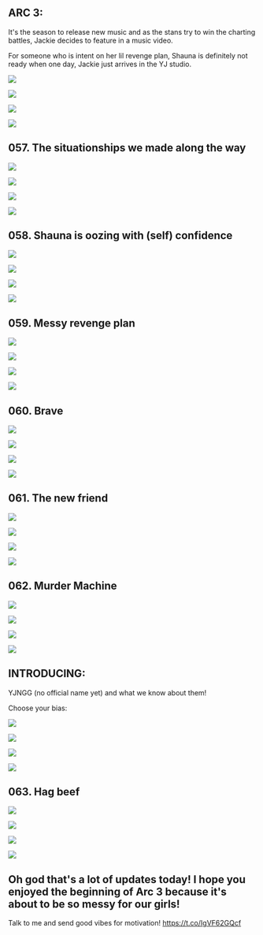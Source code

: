 ## ARC 3: 

It's the season to release new music and as the stans try to win the charting battles, Jackie  decides to feature in a music video.

For someone who is intent on her lil revenge plan, Shauna is definitely not ready when one day,  Jackie  just arrives in the YJ  studio. 

![](https://pbs.twimg.com/media/F-botlVbEAA3llR.jpg) 

![](https://pbs.twimg.com/media/F-botvBbQAA08gM.jpg) 

![](https://pbs.twimg.com/media/F-bot5AbwAA5ow6.jpg) 

![](https://pbs.twimg.com/media/F-bouFzbkAAbxJj.jpg)


## 057. The situationships we made along the way 

![](https://pbs.twimg.com/media/F-fkXKtb0AAvMOf.jpg) 

![](https://pbs.twimg.com/media/F-fkXW3aIAE5fw7.jpg) 

![](https://pbs.twimg.com/media/F-fkXmhbwAE9__B.jpg) 

![](https://pbs.twimg.com/media/F-fkXyZa8AAY9Pv.jpg)


## 058. Shauna is oozing with (self) confidence 

![](https://pbs.twimg.com/media/F-f3kmQaUAACxpJ.jpg) 

![](https://pbs.twimg.com/media/F-f3k1raQAAYJFb.jpg) 

![](https://pbs.twimg.com/media/F-f3lFvbIAAdL21.jpg) 

![](https://pbs.twimg.com/media/F-f3lVwa8AEw1kN.jpg)


## 059. Messy revenge plan 

![](https://pbs.twimg.com/media/F-gMjIuaIAAXEnW.jpg) 

![](https://pbs.twimg.com/media/F-gMjYNbEAAMCZo.jpg) 

![](https://pbs.twimg.com/media/F-gMjkAaMAAdKYR.jpg) 

![](https://pbs.twimg.com/media/F-gMjvGboAAcAXf.jpg)


## 060. Brave 

![](https://pbs.twimg.com/media/F-gfhBObIAAGEs5.jpg) 

![](https://pbs.twimg.com/media/F-gfhNCbwAAXzmw.jpg) 

![](https://pbs.twimg.com/media/F-gfhZpa4AAB5jK.jpg) 

![](https://pbs.twimg.com/media/F-gfhnVbMAAOGxL.jpg)


## 061. The new friend 

![](https://pbs.twimg.com/media/F-gq3PKaIAA4Q9S.jpg) 

![](https://pbs.twimg.com/media/F-gq3crawAAbEU9.jpg) 

![](https://pbs.twimg.com/media/F-gq3qZbYAAS7Eq.jpg) 

![](https://pbs.twimg.com/media/F-gq33ObYAAxvgz.jpg)


## 062. Murder Machine 

![](https://pbs.twimg.com/media/F-hYQsBacAA1pAW.jpg) 

![](https://pbs.twimg.com/media/F-hYQ4IaAAAQ9lI.jpg) 

![](https://pbs.twimg.com/media/F-hYRCGaMAACSkg.jpg) 

![](https://pbs.twimg.com/media/F-hYRM9awAE7tZI.jpg)


## INTRODUCING:

YJNGG  (no official name yet) and what we know about them! 

Choose your bias: 

![](https://pbs.twimg.com/media/F-hlws0bsAAnzD0.jpg) 

![](https://pbs.twimg.com/media/F-hlw7BaAAAfWF2.jpg) 

![](https://pbs.twimg.com/media/F-hlxF0boAAPUTg.jpg) 

![](https://pbs.twimg.com/media/F-hlxR_bsAAmF8h.jpg)


## 063. Hag beef 

![](https://pbs.twimg.com/media/F-hxn8ZakAA5D8e.jpg) 

![](https://pbs.twimg.com/media/F-hxoIxboAA52DF.jpg) 

![](https://pbs.twimg.com/media/F-hxoYmacAAm4mL.jpg) 

![](https://pbs.twimg.com/media/F-hxol2a0AAN3aP.jpg)


## Oh god that's a lot of updates today! I hope you enjoyed the beginning of Arc 3 because it's about to be so messy for our girls! 

Talk to me and send good vibes for motivation! https://t.co/IgVF62GQcf
